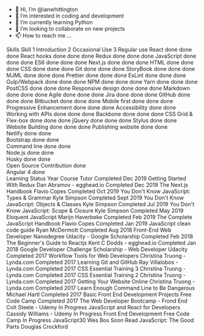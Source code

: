 - 👋 Hi, I’m @ianwhittington
- 👀 I’m interested in coding and development
- 🌱 I’m currently learning Python
- 💞️ I’m looking to collaborate on new projects
- 📫 How to reach me ...

<!---
ianwhittington/ianwhittington is a ✨ special ✨ repository because its `README.md` (this file) appears on your GitHub profile.
You can click the Preview link to take a look at your changes.
--->
Skills
Skill	1
Introduction	2
Occasional Use	3
Regular use
React	done	done	done
React hooks	done	done	done
Redux	done	done	done
JavaScript	done	done	done
ES6	done	done	done
Next.js	done	done	done
HTML	done	done	done
CSS	done	done	done
Git	done	done	done
StoryBook	done	done	done
MJML	done	done	done
Prettier	done	done	done
EsLint	done	done	done
Gulp/Webpack	done	done	done
NPM	done	done	done
Yarn	done	done	done
PostCSS	done	done	done
Responsive design	done	done	done
Markdown	done	done	done
Agile	done	done	done
Jira	done	done	done
GitHub	done	done	done
Bitbucket	done	done	done
Mobile first	done	done	done
Progressive Enhancement	done	done	done
Accessibility	done	done	
Working with APIs	done	done	done
Backbone	done	done	done
CSS Grid & Flex-box	done	done	done
jQuery	done	done	done
Stylus	done	done	
Website Building	done	done	done
Publishing website	done	done	
Netlify	done	done	
Bootstrap	done	done	
Command line	done	done	
Node.js	done	done	
Husky	done	done	
Open Source Contribution	done		
Angular 4	done		
Learning
Status	Year	Course	Tutor
Completed	Dec 2019	Getting Started With Redux	Dan Abramov - egghead.io
Completed	Dec 2019	The Next.js Handbook	Flavio Copes
Completed	Oct 2019	You Don't Know JavaScript: Types & Grammar	Kyle Simpson
Completed	Sept 2019	You Don't Know JavaScript: Objects & Classes	Kyle Simpson
Completed	Jul 2019	You Don't Know JavaScript: Scope & Closure	Kyle Simpson
Completed	May 2019	Eloquent JavaScript	Marijn Haverbeke
Completed	Feb 2019	The Complete JavaScript Handbook	Flavio Copes
Completed	Jan 2019	JavaScript clean code guide	Ryan McDermott
Completed	Aug 2018	Front-End Web Developer Nanodegree	Udacity - Google Scholarship
Completed	Feb 2018	The Beginner's Guide to Reactjs	Kent C Dodds - egghead.io
Completed	Jan 2018	Google Developer Challenge Scholarship - Web Developer	Udacity
Completed	2017	Workflow Tools for Web Developers	Christina Truong - Lynda.com
Completed	2017	Learning Git and GitHub	Ray Villalobos - Lynda.com
Completed	2017	CSS Essential Training 3	Christina Truong - Lynda.com
Completed	2017	CSS Essential Training 2	Christina Truong - Lynda.com
Completed	2017	Getting Your Website Online	Christina Truong - Lynda.com
Completed	2017	Learn Enough Command Line to Be Dangerous	Michael Hartl
Completed	2017	Basic Front End Development Projects	Free Code Camp
Completed	2017	The Web Developer Bootcamp - Frond End	Colt Steele - Udemy
In Progress		JavaScript and React for Developers	Cassidy Williams - Udemy
In Progress		Front End Development	Free Code Camp
In Progress		JavaScript30	Wes Bos
Soon		Read JavaScript: The Good Parts	Douglas Crockford
